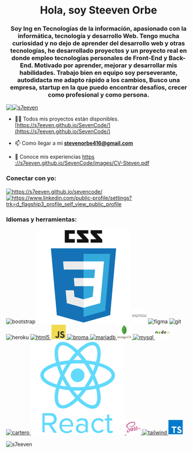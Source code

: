 <h1 align="center">Hola, soy Steeven Orbe</h1>
<h3 align="center">Soy Ing en Tecnologías de la información, apasionado con la informática, tecnología y desarrollo Web. Tengo mucha curiosidad y no dejo de aprender del desarrollo web y otras tecnologías, he desarrollado proyectos y un proyecto real en donde empleo tecnologías personales de Front-End y Back-End. Motivado por aprender, mejorar y desarrollar mis habilidades. Trabajo bien en equipo soy perseverante, autodidacta me adapto rápido a los cambios, Busco una empresa, startup en la que puedo encontrar desafíos, crecer como profesional y como persona.</h3>

<p align="left"> <img src= "https://komarev.com/ghpvc/?username=s7eeven&label=Profile%20views&color=0e75b6&style=flat"

<p align="left"> <a href="https://github.com/ryo-ma/github-profile-trofeo"><img src="https://github-perfil-trofeo.vercel.app /?username=s7eeven" alt="s7eeven" /></a> </p>

- 👨‍💻 Todos mis proyectos están disponibles. [https://s7eeven.github.io/SevenCode/](https://s7eeven.github.io/SevenCode/)

- 📫 Como llegar a mi **stevenorbe416@gmail.com**

- 📄 Conoce mis experiencias [https ://s7eeven.github.io/SevenCode/images/CV-Steven.pdf](https://s7eeven.github.io/SevenCode/images/CV-Steven.pdf)

<h3 align="left">Conectar con yo:</h3>
<p align="izquierda">
<a href="https://s7eeven.github.io/SevenCode/" target="blank"><img align="center" src="https://raw.githubusercontent. com/rahuldkjain/github-profile-readme-generator/master/src/images/icons/Social/devto.svg" alt="https://s7eeven.github.io/sevencode/" height="30" width=" 40" /></a>
<a href="https://www.linkedin.com/public-profile/settings?trk=d_flagship3_profile_self_view_public_profile" target="blank"><img align ="center" src="https://raw.githubusercontent.com/rahuldkjain/github-profile-readme-generator/master/src/images/icons/Social/linked-in-alt.svg" alt="https://www.linkedin.com/public-profile/settings?trk=d_flagship3_profile_self_view_public_profile" height="30" width="40" /></a>
</p>

<h3 align="left">Idiomas y herramientas:</h3>
<img src="https://raw.githubusercontent.com/devicons/devicon /master/icons/bootstrap/bootstrap-plain-wordmark.svg" alt="bootstrap" width="40" height="40"/> <img src="https://raw.githubusercontent.com/devicons/devicon/master/icons/css3/css3-original-wordmark.svg" alt= "css3" ancho="40" altura="40"/>  
<img src="https://raw.githubusercontent.com/devicons/devicon/master/icons/express/express-original-wordmark.svg" alt="express" width="40" height="40"/> 
<img src="https://www.vectorlogo.zone/logos/figma/figma -icon.svg" alt="figma" ancho="40" altura="40"/> 
<img src="https://www.vectorlogo.zone/logos/git-scm/git-scm-icon.svg" alt="git" width="40" height="40"/> 
<img src="https://www.vectorlogo.zone/logos/heroku/heroku-icon.svg" alt="heroku" width=" 40" height="40"/> </a> <a href="https://www.w3.org/html/" target="_blank" rel="noreferrer"> <img src="https:/ /raw.githubusercontent.com/devicons/devicon/master/icons/html5/html5-original-wordmark.svg" alt="html5" width="40" height="40"/> </a> <a href= "https://developer.mozilla.org/en-US/docs/Web/JavaScript" target="_blank" rel="noreferrer"> <img src="https://raw.githubusercontent.com/devicons/devicon/master/icons/javascript/javascript-original.svg" alt="javascript" width="40" height="40"/> </a> <a href="https://jestjs. io" target="_blank" rel="noreferrer"> <img src="https://www.vectorlogo.zone/logos/jestjsio/jestjsio-icon.svg" alt="broma" width="40" height= "40"/> </a> <a href="https://mariadb.org/" target="_blank" rel="noreferrer"> <img src="https://www.vectorlogo.zone/logos /mariadb/mariadb-icon.svg" alt="mariadb" width="40" height="40"/> </a> <a href="https://www.mongodb.com/" target="_blank" rel="noreferrer"> <img src="https://raw.githubusercontent.com/devicons/devicon/master/icons/mongodb/mongodb-original-wordmark.svg" alt="mongodb" width="40 " height="40"/> </a> <a href="https://www.mysql.com/" target="_blank" rel="noreferrer"> <img src="https://raw. githubusercontent.com/devicons/devicon/master/icons/mysql/mysql-original-wordmark.svg" alt="mysql" width="40" height="40"/> </a> <a href="https: //nodejs.org" target="_blank" rel="noreferrer"> <img src="https://raw.githubusercontent.com/devicons/devicon/master/icons/nodejs/nodejs-original-wordmark.svg" alt="nodejs" width="40" height="40"/> </a> <a href="https://postman.com" target="_blank" rel="noreferrer"> <img src ="https://www.vectorlogo.zone/logos/getpostman/getpostman-icon.svg" alt="cartero" width="40" height="40"/> </a> <a href="https: //reactjs.org/" target="_blank" rel="noreferrer"> <img src="https://raw.githubusercontent.com/devicons/devicon/master/icons/react/react-original-wordmark.svg " alt="reaccionar" ancho="40" altura="40"/> </a> <a href="https://sass-lang.com" target="_blank" rel="noreferrer"> <img src="https://raw.githubusercontent.com/devicons/devicon/master/icons/sass/sass-original.svg" alt="sass" width="40" height="40"/ > </a> <a href="https://tailwindcss.com/" target="_blank" rel="noreferrer"> <img src="https://www.vectorlogo.zone/logos/tailwindcss/tailwindcss -icon.svg" alt="tailwind" width="40" height="40"/> </a> <a href="https://www.typescriptlang.org/" target="_blank" rel=" noreferrer"> <img src="https://raw.githubusercontent.com/devicons/devicon/master/icons/typescript/typescript-original.svg" alt="typescript" width="40"altura="40"/> </a> </p>

<p> <img align="center" src="https://github-readme-stats.vercel.app/api?username=s7eeven&show_icons=true&locale=en" alt="s7eeven" /></p>

